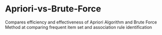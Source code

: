# Apriori-vs-Brute-Force
Compares efficiency and effectiveness of Apriori Algorithm and Brute Force Method at comparing frequent item set and association rule identification
